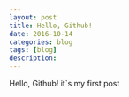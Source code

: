 ```yaml
---
layout: post
title: Hello, Github!
date: 2016-10-14
categories: blog
tags: [blog]
description: 
---
```


Hello, Github!
it`s my first post
